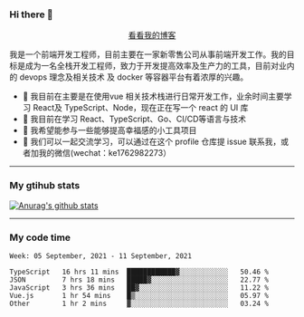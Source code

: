 ### Hi there 👋

<p align="center">
  <a href="https://real-jacket.github.io/">看看我的博客</a>
</p>

我是一个前端开发工程师，目前主要在一家新零售公司从事前端开发工作。我的目标是成为一名全栈开发工程师，致力于开发提高效率及生产力的工具，目前对业内的 devops 理念及相关技术 及 docker 等容器平台有着浓厚的兴趣。

- 🔭 我目前在主要是在使用vue 相关技术栈进行日常开发工作，业余时间主要学习 React及 TypeScript、Node，现在正在写一个 react 的 UI 库 
- 🌱 我目前在学习 React、TypeScript、Go、CI/CD等语言与技术
- 👯 我希望能参与一些能够提高幸福感的小工具项目
- 💬 我们可以一起交流学习，可以通过在这个 profile 仓库提 issue 联系我，或者加我的微信(wechat：ke1762982273）

***

### My gtihub stats

[![Anurag's github stats](https://github-readme-stats.vercel.app/api?username=real-jacket)](https://github.com/anuraghazra/github-readme-stats)

***

### My code time

<!--START_SECTION:waka-->
```text
Week: 05 September, 2021 - 11 September, 2021

TypeScript   16 hrs 11 mins  ████████████▓░░░░░░░░░░░░   50.46 % 
JSON         7 hrs 18 mins   █████▓░░░░░░░░░░░░░░░░░░░   22.77 % 
JavaScript   3 hrs 36 mins   ██▓░░░░░░░░░░░░░░░░░░░░░░   11.22 % 
Vue.js       1 hr 54 mins    █▒░░░░░░░░░░░░░░░░░░░░░░░   05.97 % 
Other        1 hr 2 mins     ▓░░░░░░░░░░░░░░░░░░░░░░░░   03.24 % 
```
<!--END_SECTION:waka-->
